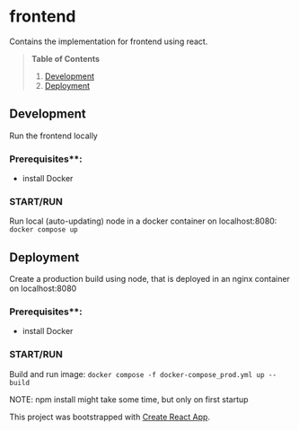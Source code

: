 # frontend
Contains the implementation for frontend using react.

>**Table of Contents**
>  1. [Development](#development) </br>
>  2. [Deployment](#deployment) </br>


## Development

Run the frontend locally

### Prerequisites**:
- install Docker

### START/RUN
Run local (auto-updating) node in a docker container on localhost:8080:
`docker compose up`

## Deployment

Create a production build using node, that is deployed in an nginx container on localhost:8080

### Prerequisites**:
- install Docker

### START/RUN
Build and run image:
`docker compose -f docker-compose_prod.yml up --build `

NOTE: npm install might take some time, but only on first startup

This project was bootstrapped with [Create React App](https://github.com/facebook/create-react-app).